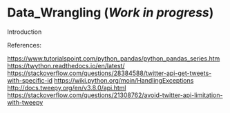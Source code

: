 # Data_Wrangling (*Work in progress*)
Introduction

References:

https://www.tutorialspoint.com/python_pandas/python_pandas_series.htm
https://twython.readthedocs.io/en/latest/
https://stackoverflow.com/questions/28384588/twitter-api-get-tweets-with-specific-id
https://wiki.python.org/moin/HandlingExceptions
http://docs.tweepy.org/en/v3.8.0/api.html
https://stackoverflow.com/questions/21308762/avoid-twitter-api-limitation-with-tweepy
